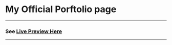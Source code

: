 
# My Official Porftolio page
---
### See [Live Preview Here](https://lukmansanni.netlify.app/)
---

